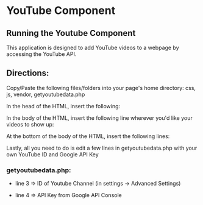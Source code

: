 # YouTube Component

## Running the Youtube Component

This application is designed to add YouTube videos to a webpage by accessing the YouTube API.

## Directions:

Copy/Paste the following files/folders into your page's home directory: css, js, vendor, getyoutubedata.php

In the head of the HTML, insert the following: 

> <link href="css/video.css" rel="stylesheet">

In the body of the HTML, insert the following line wherever you'd like your videos to show up:

> <div id="videolist"></div>

At the bottom of the body of the HTML, insert the following lines:


> <script src="js/jQuery.js"></script>

> <script src="js/ythelper.js"></script>

Lastly, all you need to do is edit a few lines in getyoutubedata.php with your own YouTube ID and Google API Key

### getyoutubedata.php:

* line 3 => ID of Youtube Channel (in settings -> Advanced Settings)

* line 4 => API Key from Google API Console




